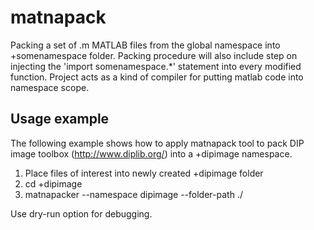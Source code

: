 matnapack
=========

Packing a set of .m MATLAB files from the global namespace into +somenamespace
folder. Packing procedure will also include step on injecting the
'import somenamespace.*' statement into every modified function. Project acts
as a kind of compiler for putting matlab code into namespace scope.

Usage example
-------------

The following example shows how to apply matnapack tool to pack DIP image toolbox (http://www.diplib.org/) into a +dipimage namespace.

1. Place files of interest into newly created +dipimage folder
2. cd +dipimage
3. matnapacker --namespace dipimage --folder-path ./

Use dry-run option for debugging.
